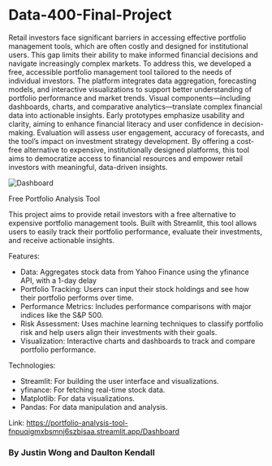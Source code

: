 # Data-400-Final-Project     
Retail investors face significant barriers in accessing effective portfolio management tools, which are often costly and designed for institutional users. This gap limits their ability to make informed financial decisions and navigate increasingly complex markets. To address this, we developed a free, accessible portfolio management tool tailored to the needs of individual investors. The platform integrates data aggregation, forecasting models, and interactive visualizations to support better understanding of portfolio performance and market trends. Visual components—including dashboards, charts, and comparative analytics—translate complex financial data into actionable insights. Early prototypes emphasize usability and clarity, aiming to enhance financial literacy and user confidence in decision-making. Evaluation will assess user engagement, accuracy of forecasts, and the tool’s impact on investment strategy development. By offering a cost-free alternative to expensive, institutionally designed platforms, this tool aims to democratize access to financial resources and empower retail investors with meaningful, data-driven insights.

![Dashboard](https://github.com/user-attachments/assets/6c6a9e1d-60c9-4489-82c0-3dffe90c7aa2)

Free Portfolio Analysis Tool

This project aims to provide retail investors with a free alternative to expensive portfolio management tools.
Built with Streamlit, this tool allows users to easily track their portfolio performance, evaluate their investments, and receive actionable insights.

Features:
- Data: Aggregates stock data from Yahoo Finance using the yfinance API, with a 1-day delay
- Portfolio Tracking: Users can input their stock holdings and see how their portfolio performs over time.
- Performance Metrics: Includes performance comparisons with major indices like the S&P 500.
- Risk Assessment: Uses machine learning techniques to classify portfolio risk and help users align their investments with their goals.
- Visualization: Interactive charts and dashboards to track and compare portfolio performance.

Technologies:
- Streamlit: For building the user interface and visualizations.
- yfinance: For fetching real-time stock data.
- Matplotlib: For data visualizations.
- Pandas: For data manipulation and analysis.

Link: https://portfolio-analysis-tool-fnpuqigmxbsmnj6szbisaa.streamlit.app/Dashboard
### By Justin Wong and Daulton Kendall
